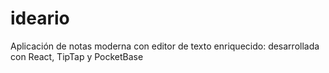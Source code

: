 # ideario
Aplicación de notas moderna con editor de texto enriquecido: desarrollada con React, TipTap y PocketBase
